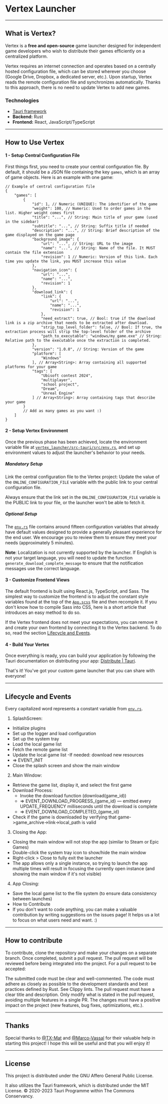 # Vertex Launcher

___
## What is Vertex?

Vertex is a **free and open-source** game launcher designed for independent game developers who wish to distribute their games efficiently on a centralized platform.

Vertex requires an internet connection and operates based on a centrally hosted configuration file, which can be stored wherever you choose (Google Drive, Dropbox, a dedicated server, etc.). Upon startup, Vertex reads the remote configuration file and synchronizes automatically. Thanks to this approach, there is no need to update Vertex to add new games.

### Technologies

- [Tauri framework](https://github.com/tauri-apps/tauri)
- **Backend:** Rust
- **Frontend:** React, JavaScript/TypeScript

___

## How to Use Vertex

#### 1 - Setup Central Configuration File

First things first, you need to create your central configuration file. By default, it should be a JSON file containing the key `games`, which is an array of game objects. Here is an example with one game:

```json5
// Example of central configuration file
{
    "games": [
        {
            "id": 1, // Numeric (UNIQUE): The identifier of the game
            "weight": 100, // Numeric: Used to order games in the list. Higher weight comes first
            "title": "...", // String: Main title of your game (used in the sidebar)
            "subtitle": "...", // String: Suffix title if needed
            "description": "...", // String: Brief description of the game displayed on the game page
            "background_image": {
                "url": "...", // String: URL to the image 
                "name": "...", // String: Name of the file. It MUST contain the file extension
                "revision": 1 // Numeric: Version of this link. Each time you update the link, you MUST increase this value
            },
            "navigation_icon": {
                "url": "...",
                "name": "...",
                "revision": 1
            },
            "download_link": {
                "link": {
                    "url": "...",
                    "name": "...",
                    "revision": 1
                },
                "need_extract": true, // Bool: true if the download link is a zip archive that needs to be extracted after download.
                "strip_top_level_folder": false, // Bool: If true, the extraction process will strip the top-level folder of the archive
                "path_to_executable": "windows/my_game.exe" // String: Relative path to the executable once the extraction is completed.
            },
            "version": "1.0.0", // String: Version of the game
            "platform": [
                "Windows"
            ], // Array<String>: Array containing all supported platforms for your game
            "tags": [
                "Ubisoft contest 2024",
                "multiplayer",
                "school project",
                "Dream",
                "Unreal Engine"
            ] // Array<String>: Array containing tags that describe your game
        }
        // Add as many games as you want :)
    ]
}
```

#### 2 - Setup Vertex Environment
Once the previous phase has been achieved, locate the environment variable file at [`vertex_launcher/src-tauri/src/env.rs`](vertex_launcher/src-tauri/src/env.rs), and set up environment values to adjust the launcher's behavior to your needs.

##### Mandatory Setup
Link the central configuration file to the Vertex project:
Update the value of the `ONLINE_CONFIGURATION_FILE` variable with the public link to your central configuration file.

Always ensure that the link set in the `ONLINE_CONFIGURATION_FILE` variable is the PUBLIC link to your file, or the launcher won't be able to fetch it.

##### Optional Setup
The [`env.rs`](vertex_launcher/src-tauri/src/env.rs) file contains around fifteen configuration variables that already have default values designed to provide a generally pleasant experience for the end user. We encourage you to review them to ensure they meet your needs (approximately 5 minutes).

**Note**: Localization is not currently supported by the launcher. If English is not your target language, you will need to update the function `generate_download_complete_message` to ensure that the notification messages use the correct language.

#### 3 - Customize Frontend Views
The default frontend is built using React.js, TypeScript, and Sass. The simplest way to customize the frontend is to adjust the constant style variables found at the top of the [`App.scss`](vertex_launcher/src/App.scss) file and then recompile it. If you don't know how to compile Sass into CSS, here is a short article that introduces an easy method to do so.

If the Vertex frontend does not meet your expectations, you can remove it and create your own frontend by connecting it to the Vertex backend. To do so, read the section [Lifecycle and Events](#Lifecycle-and-Events).

#### 4 - Build Your Vertex
Once everything is ready, you can build your application by following the Tauri documentation on distributing your app: [Distribute | Tauri](https://v2.tauri.app/distribute/).

That's it! You've got your custom game launcher that you can share with everyone!

___

## Lifecycle and Events
Every capitalized word represents a constant variable from [`env.rs`](vertex_launcher/src-tauri/src/env.rs).

1. SplashScreen:
- Initialize plugins
- Set up the logger and load configuration
- Set up the system tray
- Load the local game list
- Fetch the remote game list
- Update the local game list
   -If needed: download new resources
- => EVENT_INIT
- Close the splash screen and show the main window

2. Main Window:
- Retrieve the game list, display it, and select the first game
- Download Process:
   - Invoke the download function (download(game_id))
   - => EVENT_DOWNLOAD_PROGRESS_{game_id} — emitted every UPDATE_FREQUENCY milliseconds until the download is complete
   - => EVENT_DOWNLOAD_COMPLETED_{game_id}
- Check if the game is downloaded by verifying that game->game_archive->link->local_path is valid

3. Closing the App:
- Closing the main window will not stop the app (similar to Steam or Epic Games)
- Double-click the system tray icon to show/hide the main window
- Right-click > Close to fully exit the launcher
- The app allows only a single instance, so trying to launch the app multiple times will result in focusing the currently open instance (and showing the main window if it's not visible)

4. App Closing:
- Save the local game list to the file system (to ensure data consistency between launches)
- How to Contribute
- If you don't want to code anything, you can make a valuable contribution by writing suggestions on the issues page! It helps us a lot to focus on what users need and want. :)

___

## How to contribute

To contribute, clone the repository and make your changes on a separate branch. Once completed, submit a pull request. The pull request will be reviewed before being integrated into the project. For a pull request to be accepted:

The submitted code must be clear and well-commented.
The code must adhere as closely as possible to the development standards and best practices defined by Rust. See Clippy lints.
The pull request must have a clear title and description.
Only modify what is stated in the pull request, avoiding multiple features in a single PR.
The changes must have a positive impact on the project (new features, bug fixes, optimizations, etc.).

___ 

## Thanks
Special thanks to [@TX-Mat](https://github.com/TxMat) and [@Marco-Vassal](https://github.com/Marco-Vassal) for their valuable help in starting this project! I hope this will be useful and that you will enjoy it!

___ 

## License
This project is distributed under the GNU Affero General Public License.

It also utilizes the Tauri framework, which is distributed under the MIT License.
© 2020-2023 Tauri Programme within The Commons Conservancy.
